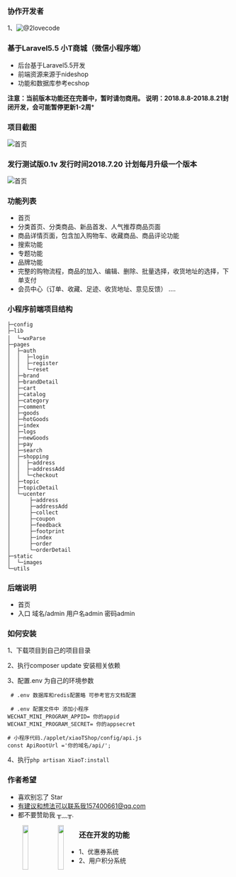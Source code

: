 ### 协作开发者
1、![@2lovecode](https://github.com/2lovecode)

### 基于Laravel5.5 小T商城（微信小程序端）

+ 后台基于Laravel5.5开发
+ 前端资源来源于nideshop
+ 功能和数据库参考ecshop

**注意：当前版本功能还在完善中，暂时请勿商用。**
**说明：2018.8.8-2018.8.21封闭开发，会可能暂停更新1-2周***
### 项目截图

![首页](https://xiaot-static.oss-cn-hangzhou.aliyuncs.com/XiaoT/show/Xiaot_img%20111.jpg)

### 发行测试版0.1v  发行时间2018.7.20  计划每月升级一个版本

![首页](https://xiaot-static.oss-cn-hangzhou.aliyuncs.com/XiaoT/show/gh_667b391a9af7_344.jpg)

### 功能列表
+ 首页
+ 分类首页、分类商品、新品首发、人气推荐商品页面
+ 商品详情页面，包含加入购物车、收藏商品、商品评论功能
+ 搜索功能
+ 专题功能
+ 品牌功能
+ 完整的购物流程，商品的加入、编辑、删除、批量选择，收货地址的选择，下单支付
+ 会员中心（订单、收藏、足迹、收货地址、意见反馈）
....

### 小程序前端项目结构
```
├─config
├─lib
│  └─wxParse　　　
├─pages
│  ├─auth
│  │  ├─login
│  │  ├─register
│  │  └─reset
│  ├─brand
│  ├─brandDetail
│  ├─cart
│  ├─catalog
│  ├─category
│  ├─comment
│  ├─goods
│  ├─hotGoods
│  ├─index
│  ├─logs
│  ├─newGoods
│  ├─pay
│  ├─search
│  ├─shopping
│  │  ├─address
│  │  ├─addressAdd
│  │  └─checkout
│  ├─topic
│  ├─topicDetail
│  └─ucenter
│      ├─address
│      ├─addressAdd
│      ├─collect
│      ├─coupon
│      ├─feedback
│      ├─footprint
│      ├─index
│      ├─order
│      └─orderDetail
├─static
│  └─images
└─utils
```

### 后端说明
+ 首页
+ 入口  域名/admin  用户名admin  密码admin


### 如何安装

1、下载项目到自己的项目目录

2、执行composer update 安装相关依赖

3、配置.env 为自己的环境参数

```
 # .env 数据库和redis配置略 可参考官方文档配置

 # .env 配置文件中 添加小程序
WECHAT_MINI_PROGRAM_APPID= 你的appid
WECHAT_MINI_PROGRAM_SECRET= 你的appsecret

# 小程序代码./applet/xiaoTShop/config/api.js
const ApiRootUrl ='你的域名/api/';

```

4、执行`php artisan XiaoT:install`


### 作者希望
+ 喜欢别忘了 Star
+ 有建议和想法可以联系我157400661@qq.com
+ 都不要赞助我 ╥﹏╥.

<center>
<img src="https://xiaot-static.oss-cn-hangzhou.aliyuncs.com/XiaoT/minepay.jpg" width="16%" height="16%" style="float:left;margin:-left:20px;" />
<img src="https://xiaot-static.oss-cn-hangzhou.aliyuncs.com/XiaoT/alipay.png" width="16%" height="16%" style="float:left;margin:-left:20px;" />
</center>



### 还在开发的功能
+ 1、优惠券系统
+ 2、用户积分系统
